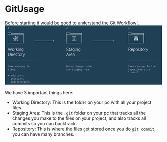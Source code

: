 # GitUsage
Before starting it would be good to understand the Git Workflow!.
![](assets/images/gitWorkflow.png)

We have 3 important things here:
- Working Directory: This is the folder on your pc with all your project files.
- Staging Area: This is the `.git` folder on your pc that tracks all the changes you
  make to the files on your project, and also tracks all commits so you can backtrack.
- Repository: This is where the files get stored once you do `git commit`, you can
  have many branches.